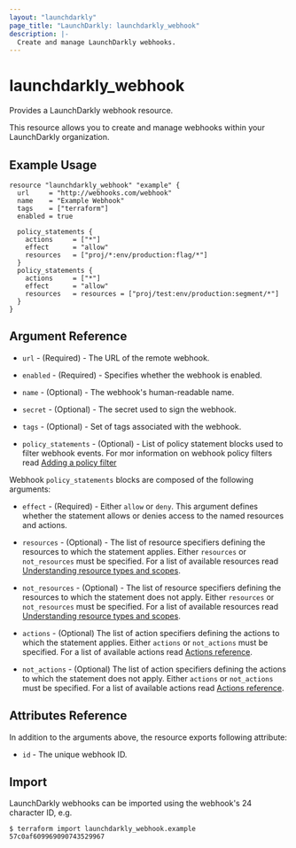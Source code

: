 ```yaml
---
layout: "launchdarkly"
page_title: "LaunchDarkly: launchdarkly_webhook"
description: |-
  Create and manage LaunchDarkly webhooks.
---
```


# launchdarkly_webhook

Provides a LaunchDarkly webhook resource.

This resource allows you to create and manage webhooks within your LaunchDarkly organization.

## Example Usage

```hcl
resource "launchdarkly_webhook" "example" {
  url     = "http://webhooks.com/webhook"
  name    = "Example Webhook"
  tags    = ["terraform"]
  enabled = true

  policy_statements {
    actions     = ["*"]
    effect      = "allow"
    resources   = ["proj/*:env/production:flag/*"]
  }
  policy_statements {
    actions     = ["*"]
    effect      = "allow"
    resources   = resources = ["proj/test:env/production:segment/*"]
  }
}
```

## Argument Reference

- `url` - (Required) - The URL of the remote webhook.

- `enabled` - (Required) - Specifies whether the webhook is enabled.

- `name` - (Optional) - The webhook's human-readable name.

- `secret` - (Optional) - The secret used to sign the webhook.

- `tags` - (Optional) - Set of tags associated with the webhook.

- `policy_statements` - (Optional) - List of policy statement blocks used to filter webhook events. For mor information on webhook policy filters read [Adding a policy filter](https://docs.launchdarkly.com/integrations/webhooks#adding-a-policy-filter)

Webhook `policy_statements` blocks are composed of the following arguments:

- `effect` - (Required) - Either `allow` or `deny`. This argument defines whether the statement allows or denies access to the named resources and actions.

- `resources` - (Optional) - The list of resource specifiers defining the resources to which the statement applies. Either `resources` or `not_resources` must be specified. For a list of available resources read [Understanding resource types and scopes](https://docs.launchdarkly.com/home/account-security/custom-roles/resources#understanding-resource-types-and-scopes).

- `not_resources` - (Optional) - The list of resource specifiers defining the resources to which the statement does not apply. Either `resources` or `not_resources` must be specified. For a list of available resources read [Understanding resource types and scopes](https://docs.launchdarkly.com/home/account-security/custom-roles/resources#understanding-resource-types-and-scopes).

- `actions` - (Optional) The list of action specifiers defining the actions to which the statement applies. Either `actions` or `not_actions` must be specified. For a list of available actions read [Actions reference](https://docs.launchdarkly.com/home/account-security/custom-roles/actions#actions-reference).

- `not_actions` - (Optional) The list of action specifiers defining the actions to which the statement does not apply. Either `actions` or `not_actions` must be specified. For a list of available actions read [Actions reference](https://docs.launchdarkly.com/home/account-security/custom-roles/actions#actions-reference).

## Attributes Reference

In addition to the arguments above, the resource exports following attribute:

- `id` - The unique webhook ID.

## Import

LaunchDarkly webhooks can be imported using the webhook's 24 character ID, e.g.

```
$ terraform import launchdarkly_webhook.example 57c0af609969090743529967
```
